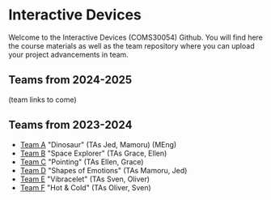 # Interactive Devices

Welcome to the Interactive Devices (COMS30054) Github. 
You will find here the course materials as well as the team repository where you can upload your project advancements in team.


## Teams from 2024-2025
(team links to come)

## Teams from 2023-2024
- [Team A](https://github.com/UoB-Interactive-Devices/ID24-TeamA) "Dinosaur" (TAs Jed, Mamoru) (MEng)
- [Team B](https://github.com/UoB-Interactive-Devices/ID24-TeamB) "Space Explorer" (TAs Grace, Ellen)
- [Team C](https://github.com/UoB-Interactive-Devices/ID24-TeamC) "Pointing" (TAs Ellen, Grace)
- [Team D](https://github.com/UoB-Interactive-Devices/ID24-TeamD) "Shapes of Emotions" (TAs Mamoru, Jed)
- [Team E](https://github.com/UoB-Interactive-Devices/ID24-TeamE) "Vibracelet" (TAs Sven, Oliver)
- [Team F](https://github.com/UoB-Interactive-Devices/ID24-TeamF) "Hot & Cold" (TAs Oliver, Sven)
